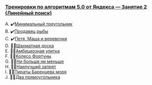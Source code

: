 ### [Тренировки по алгоритмам 5.0 от Яндекса — Занятие 2 (Линейный поиск)](https://contest.yandex.ru/contest/59540/enter/?retPage=)

A. ✔️[Минимальный треугольник](A_Min_square/A_Min_square.go)    
B. ✔️[Продавец рыбы](B_Fish_seller/B_Fish_seller.go)    
C. ✔️[Петя, Маша и веревочки](C_Masha,_Petya_and_verevochki/C_Masha,_Petya_and_verevochki.go)      
D. 👩‍💻[Шахматная доска]()     
E. 👩‍💻[Амбициозная улитка]()    
F. 👩‍💻[Колесо Фортуны]()     
G. 👩‍💻[Ни больше ни меньше]()     
H. 👩‍💻[Наилучший запрет]()     
I. 👩‍💻[Пираты Баренцева моря]()   
J. 👩‍💻[Два прямоугольника]()